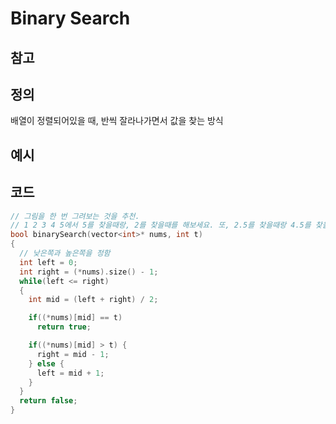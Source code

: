 # Binary Search

## 참고

## 정의

배열이 정렬되어있을 때, 반씩 잘라나가면서 값을 찾는 방식

## 예시

## 코드

```c++
// 그림을 한 번 그려보는 것을 추천.
// 1 2 3 4 5에서 5를 찾을때랑, 2를 찾을때를 해보세요. 또, 2.5를 찾을때랑 4.5를 찾을때
bool binarySearch(vector<int>* nums, int t)
{
  // 낮은쪽과 높은쪽을 정함
  int left = 0;
  int right = (*nums).size() - 1;
  while(left <= right)
  {
    int mid = (left + right) / 2;

    if((*nums)[mid] == t)
      return true;

    if((*nums)[mid] > t) {
      right = mid - 1;
    } else {
      left = mid + 1;
    }
  }
  return false;
}
```
